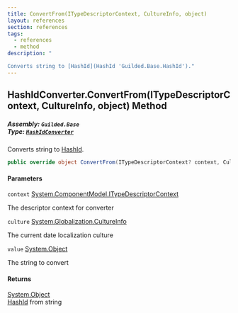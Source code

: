 ```yaml
---
title: ConvertFrom(ITypeDescriptorContext, CultureInfo, object)
layout: references
section: references
tags:
  - references
  - method
description: "

Converts string to [HashId](HashId 'Guilded.Base.HashId')."
---
```


## HashIdConverter.ConvertFrom(ITypeDescriptorContext, CultureInfo, object) Method
##### **Assembly:** `Guilded.Base`<br/>**Type:** [`HashIdConverter`](HashIdConverter 'Guilded.Base.HashIdConverter')

Converts string to [HashId](HashId 'Guilded.Base.HashId').

```csharp
public override object ConvertFrom(ITypeDescriptorContext? context, CultureInfo? culture, object value);
```
#### Parameters

<a name='Guilded.Base.HashIdConverter.ConvertFrom(ITypeDescriptorContext,CultureInfo,object).context'></a>

`context` [System.ComponentModel.ITypeDescriptorContext](https://docs.microsoft.com/en-us/dotnet/api/System.ComponentModel.ITypeDescriptorContext 'System.ComponentModel.ITypeDescriptorContext')

The descriptor context for converter

<a name='Guilded.Base.HashIdConverter.ConvertFrom(ITypeDescriptorContext,CultureInfo,object).culture'></a>

`culture` [System.Globalization.CultureInfo](https://docs.microsoft.com/en-us/dotnet/api/System.Globalization.CultureInfo 'System.Globalization.CultureInfo')

The current date localization culture

<a name='Guilded.Base.HashIdConverter.ConvertFrom(ITypeDescriptorContext,CultureInfo,object).value'></a>

`value` [System.Object](https://docs.microsoft.com/en-us/dotnet/api/System.Object 'System.Object')

The string to convert

#### Returns
[System.Object](https://docs.microsoft.com/en-us/dotnet/api/System.Object 'System.Object')  
[HashId](HashId 'Guilded.Base.HashId') from string